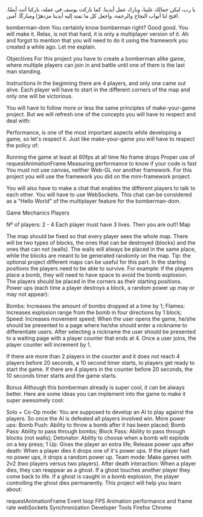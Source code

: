 يا رب، ليكن جمالك علينا، وبارك عمل أيدينا. كما باركت يوسف في عمله، باركنا أنت أيضًا. افتح لنا أبواب النجاح والرحمة، واجعل كل ما تمتد إليه أيدينا مزدهرًا ومباركًا. آمين.


bomberman-dom
You certainly know bomberman right? Good good. You will make it. Relax, is not that hard, it is only a multiplayer version of it. Ah and forgot to mention that you will need to do it using the framework you created a while ago. Let me explain.

Objectives
For this project you have to create a bomberman alike game, where multiple players can join in and battle until one of them is the last man standing.

Instructions
In the beginning there are 4 players, and only one came out alive. Each player will have to start in the different corners of the map and only one will be victorious.

You will have to follow more or less the same principles of make-your-game project. But we will refresh one of the concepts you will have to respect and deal with:

Performance, is one of the most important aspects while developing a game, so let's respect it.
Just like make-your-game you will have to respect the policy of:

Running the game at least at 60fps at all time
No frame drops
Proper use of requestAnimationFrame
Measuring performance to know if your code is fast
You must not use canvas, neither Web-GL nor another framework. For this project you will use the framework you did on the mini-framework project.

You will also have to make a chat that enables the different players to talk to each other. You will have to use WebSockets. This chat can be considered as a "Hello World" of the multiplayer feature for the bomberman-dom.

Game Mechanics
Players

Nº of players: 2 - 4
Each player must have 3 lives. Then you are out!!
Map

The map should be fixed so that every player sees the whole map.
There will be two types of blocks, the ones that can be destroyed (blocks) and the ones that can not (walls).
The walls will always be placed in the same place, while the blocks are meant to be generated randomly on the map. Tip: the optional project different maps can be useful for this part.
In the starting positions the players need to be able to survive. For example: if the players place a bomb, they will need to have space to avoid the bomb explosion.
The players should be placed in the corners as their starting positions.
Power ups (each time a player destroys a block, a random power up may or may not appear):

Bombs: Increases the amount of bombs dropped at a time by 1;
Flames: Increases explosion range from the bomb in four directions by 1 block;
Speed: Increases movement speed;
When the user opens the game, he/she should be presented to a page where he/she should enter a nickname to differentiate users. After selecting a nickname the user should be presented to a waiting page with a player counter that ends at 4. Once a user joins, the player counter will increment by 1.

If there are more than 2 players in the counter and it does not reach 4 players before 20 seconds, a 10 second timer starts, to players get ready to start the game.
If there are 4 players in the counter before 20 seconds, the 10 seconds timer starts and the game starts.

Bonus
Although this bomberman already is super cool, it can be always better. Here are some ideas you can implement into the game to make it super awesomely cool:

Solo + Co-Op mode: You are supposed to develop an AI to play against the players. So once the AI is defeated all players involved win.
More power ups:
Bomb Push: Ability to throw a bomb after it has been placed;
Bomb Pass: Ability to pass through bombs;
Block Pass: Ability to pass through blocks (not walls);
Detonator: Ability to choose when a bomb will explode on a key press;
1 Up: Gives the player an extra life;
Release power ups after death: When a player dies it drops one of it's power ups. If the player had no power ups, it drops a random power up.
Team mode: Make games with 2v2 (two players versus two players).
After death interaction: When a player dies, they can reappear as a ghost. If a ghost touches another player they come back to life. If a ghost is caught in a bomb explosion, the player controlling the ghost dies permanently.
This project will help you learn about:

requestAnimationFrame
Event loop
FPS
Animation performance and frame rate
webSockets
Synchronization
Developer Tools
Firefox
Chrome



